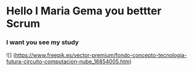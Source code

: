 # Hello I Maria Gema you bettter Scrum

### I want you see my study


![] (https://www.freepik.es/vector-premium/fondo-concepto-tecnologia-futura-circuito-computacion-nube_16854005.htm)






